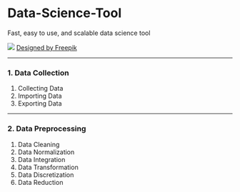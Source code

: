 # Data-Science-Tool
Fast, easy to use, and scalable data science tool

![](https://github.com/SerayBeser/Data-Science-Tool/blob/master/screenshots/1.jpg)
<a href="https://www.freepik.com/free-vector/vector-illustration-of-a-mountain-landscape_1215608.htm">Designed by Freepik</a>

--------------------------------------------------------------------------------------------

### 1. Data Collection

1. Collecting Data
2. Importing Data
3. Exporting Data

--------------------------------------------------------------------------------------------

### 2. Data Preprocessing

1. Data Cleaning
2. Data Normalization
3. Data Integration
4. Data Transformation
5. Data Discretization
6. Data Reduction












